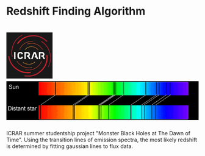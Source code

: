 # Redshift Finding Algorithm

<h1 align="left">
  <img src="https://github.com/daniel-lyon/ICRAR-Monster-Black-Holes/blob/main/Affiliations/icrar_logo.png" width="121">
  <img src="https://github.com/daniel-lyon/ICRAR-Monster-Black-Holes/blob/main/Affiliations/redshift.png" width="600">
</h1>

ICRAR summer studentship project "Monster Black Holes at The Dawn of Time". Using the transition lines of emission spectra, the most likely redshift is determined by fitting gaussian lines to flux data. 
